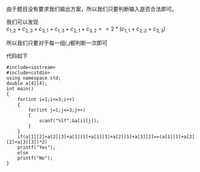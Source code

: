 由于题目没有要求我们输出方案，所以我们只要判断输入是否合法即可。   

我们可以发现   
$c_{1,2}+c_{2,3}+c_{3,1}+c_{1,3}+c_{2,1}+c_{3,2}==2*(c_{1,1}+c_{2,2}+c_{3,3})$

所以我们只要对于每一组$i,j$都判断一次即可

代码如下



```
#include<iostream>
#include<cstdio>
using namespace std;
double a[4][4];
int main()
{
    for(int i=1;i<=3;i++)
    {
        for(int j=1;j<=3;j++)
        {
            scanf("%lf",&a[i][j]);
        }
    }
    if(a[1][2]+a[2][3]+a[3][1]+a[1][3]+a[2][1]+a[3][2]==(a[1][1]+a[2][2]+a[3][3])*2)
    printf("Yes");
    else
    printf("No");
}
```

